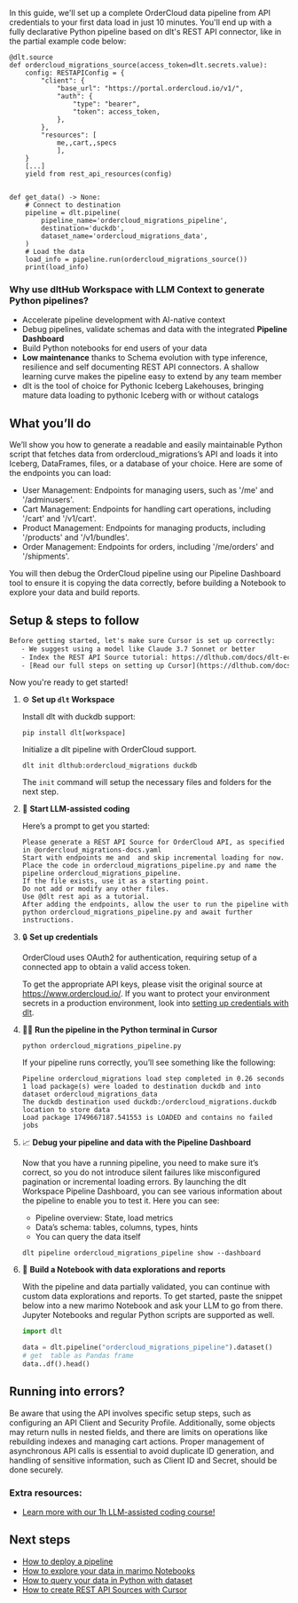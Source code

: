 In this guide, we'll set up a complete OrderCloud data pipeline from API credentials to your first data load in just 10 minutes. You'll end up with a fully declarative Python pipeline based on dlt's REST API connector, like in the partial example code below:

```python-outcome
@dlt.source
def ordercloud_migrations_source(access_token=dlt.secrets.value):
    config: RESTAPIConfig = {
        "client": {
            "base_url": "https://portal.ordercloud.io/v1/",
            "auth": {
                "type": "bearer",
                "token": access_token,
            },
        },
        "resources": [
            me,,cart,,specs
            ],
    }
    [...]
    yield from rest_api_resources(config)


def get_data() -> None:
    # Connect to destination
    pipeline = dlt.pipeline(
        pipeline_name='ordercloud_migrations_pipeline',
        destination='duckdb',
        dataset_name='ordercloud_migrations_data', 
    )
    # Load the data
    load_info = pipeline.run(ordercloud_migrations_source())
    print(load_info) 
```

### Why use dltHub Workspace with LLM Context to generate Python pipelines?

- Accelerate pipeline development with AI-native context
- Debug pipelines, validate schemas and data with the integrated **Pipeline Dashboard**
- Build Python notebooks for end users of your data
- **Low maintenance** thanks to Schema evolution with type inference, resilience and self documenting REST API connectors. A shallow learning curve makes the pipeline easy to extend by any team member
- dlt is the tool of choice for Pythonic Iceberg Lakehouses, bringing mature data loading to pythonic Iceberg with or without catalogs

## What you’ll do

We’ll show you how to generate a readable and easily maintainable Python script that fetches data from ordercloud_migrations’s API and loads it into Iceberg, DataFrames, files, or a database of your choice. Here are some of the endpoints you can load:

- User Management: Endpoints for managing users, such as '/me' and '/adminusers'.
- Cart Management: Endpoints for handling cart operations, including '/cart' and '/v1/cart'.
- Product Management: Endpoints for managing products, including '/products' and '/v1/bundles'.
- Order Management: Endpoints for orders, including '/me/orders' and '/shipments'.

You will then debug the OrderCloud pipeline using our Pipeline Dashboard tool to ensure it is copying the data correctly, before building a Notebook to explore your data and build reports.

## Setup & steps to follow

```default
Before getting started, let's make sure Cursor is set up correctly:
   - We suggest using a model like Claude 3.7 Sonnet or better
   - Index the REST API Source tutorial: https://dlthub.com/docs/dlt-ecosystem/verified-sources/rest_api/ and add it to context as **@dlt rest api**
   - [Read our full steps on setting up Cursor](https://dlthub.com/docs/dlt-ecosystem/llm-tooling/cursor-restapi#23-configuring-cursor-with-documentation)
```

Now you're ready to get started!

1. ⚙️ **Set up `dlt` Workspace**
    
    Install dlt with duckdb support:
    ```shell
    pip install dlt[workspace]
    ```

    Initialize a dlt pipeline with OrderCloud support.
    ```shell
    dlt init dlthub:ordercloud_migrations duckdb
    ```

    The `init` command will setup the necessary files and folders for the next step.
    
2. 🤠 **Start LLM-assisted coding**
    
    Here’s a prompt to get you started:
    
    ```prompt
    Please generate a REST API Source for OrderCloud API, as specified in @ordercloud_migrations-docs.yaml 
    Start with endpoints me and  and skip incremental loading for now. 
    Place the code in ordercloud_migrations_pipeline.py and name the pipeline ordercloud_migrations_pipeline. 
    If the file exists, use it as a starting point. 
    Do not add or modify any other files. 
    Use @dlt rest api as a tutorial. 
    After adding the endpoints, allow the user to run the pipeline with python ordercloud_migrations_pipeline.py and await further instructions.
    ```

    
3. 🔒 **Set up credentials** 
    
    OrderCloud uses OAuth2 for authentication, requiring setup of a connected app to obtain a valid access token.
    
    To get the appropriate API keys, please visit the original source at https://www.ordercloud.io/.
    If you want to protect your environment secrets in a production environment, look into [setting up credentials with dlt](https://dlthub.com/docs/walkthroughs/add_credentials).
    
4. 🏃‍♀️ **Run the pipeline in the Python terminal in Cursor**
    
    ```shell
    python ordercloud_migrations_pipeline.py
    ```
    
    If your pipeline runs correctly, you’ll see something like the following:
    
    ```shell
    Pipeline ordercloud_migrations load step completed in 0.26 seconds
    1 load package(s) were loaded to destination duckdb and into dataset ordercloud_migrations_data
    The duckdb destination used duckdb:/ordercloud_migrations.duckdb location to store data
    Load package 1749667187.541553 is LOADED and contains no failed jobs
    ```
    
5. 📈 **Debug your pipeline and data with the Pipeline Dashboard**

    Now that you have a running pipeline, you need to make sure it’s correct, so you do not introduce silent failures like misconfigured pagination or incremental loading errors. By launching the dlt Workspace Pipeline Dashboard, you can see various information about the pipeline to enable you to test it. Here you can see:
    - Pipeline overview: State, load metrics
    - Data’s schema: tables, columns, types, hints
    - You can query the data itself
    
    ```shell
    dlt pipeline ordercloud_migrations_pipeline show --dashboard
    ```
    
6. 🐍 **Build a Notebook with data explorations and reports**

    With the pipeline and data partially validated, you can continue with custom data explorations and reports. To get started, paste the snippet below into a new marimo Notebook and ask your LLM to go from there. Jupyter Notebooks and regular Python scripts are supported as well.

    
    ```python
    import dlt

   data = dlt.pipeline("ordercloud_migrations_pipeline").dataset()
   # get  table as Pandas frame
   data..df().head()
    ```

## Running into errors?

Be aware that using the API involves specific setup steps, such as configuring an API Client and Security Profile. Additionally, some objects may return nulls in nested fields, and there are limits on operations like rebuilding indexes and managing cart actions. Proper management of asynchronous API calls is essential to avoid duplicate ID generation, and handling of sensitive information, such as Client ID and Secret, should be done securely.

### Extra resources:

- [Learn more with our 1h LLM-assisted coding course!](https://www.youtube.com/watch?v=GGid70rnJuM)

## Next steps

- [How to deploy a pipeline](https://dlthub.com/docs/walkthroughs/deploy-a-pipeline)
- [How to explore your data in marimo Notebooks](https://dlthub.com/docs/general-usage/dataset-access/marimo)
- [How to query your data in Python with dataset](https://dlthub.com/docs/general-usage/dataset-access/dataset)
- [How to create REST API Sources with Cursor](https://dlthub.com/docs/dlt-ecosystem/llm-tooling/cursor-restapi)